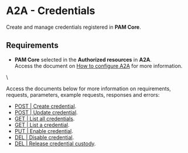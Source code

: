 # A2A - Credentials

Create and manage credentials registered in **PAM Core**.

## Requirements

* **PAM Core** selected in the **Authorized resources** in **A2A**.\
  Access the document on [How to configure A2A](../../../../../v4/docs/how-to-manage-authorizations-in-a2a/) for more information.

\


Access the documents below for more information on requirements, requests, parameters, example requests, responses and errors:

* [POST | Create credential](../../../../../v4/docs/api-post-create-credential/).
* [POST | Update credential](../../../../../v4/docs/api-post-update-credential/).
* [GET | List all credentials](../../../../../v4/docs/api-get-list-all-credentials/).
* [GET | List a credential](../../../../../v4/docs/api-get-list-a-credential/).
* [PUT | Enable credential](../../../../../v4/docs/api-put-enable-credential/).
* [DEL | Disable credential](../../../../../v4/docs/api-del-disable-credential/).
* [DEL | Release credential custody](../../../../../v4/docs/api-del-release-credential-custody/).

